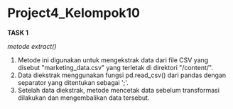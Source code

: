 # Project4_Kelompok10
**TASK 1**

*metode extract()*
1. Metode ini digunakan untuk mengekstrak data dari file CSV yang disebut "marketing_data.csv" yang terletak di direktori "/content/".
2. Data diekstrak menggunakan fungsi pd.read_csv() dari pandas dengan separator yang ditentukan sebagai ';'.
3. Setelah data diekstrak, metode mencetak data sebelum transformasi dilakukan dan mengembalikan data tersebut.
